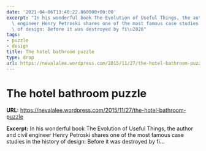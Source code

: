```yaml
---
date: '2021-04-06T13:40:22.860000+00:00'
excerpt: "In his wonderful book The Evolution of Useful Things, the author and civil\
  \ engineer Henry Petroski shares one of the most famous case studies in the history\
  \ of design: Before it was destroyed by fi\u2026"
tags:
- puzzle
- design
title: The hotel bathroom puzzle
type: drop
url: https://nevalalee.wordpress.com/2015/11/27/the-hotel-bathroom-puzzle
---
```


# The hotel bathroom puzzle

**URL:** https://nevalalee.wordpress.com/2015/11/27/the-hotel-bathroom-puzzle

**Excerpt:** In his wonderful book The Evolution of Useful Things, the author and civil engineer Henry Petroski shares one of the most famous case studies in the history of design: Before it was destroyed by fi…

